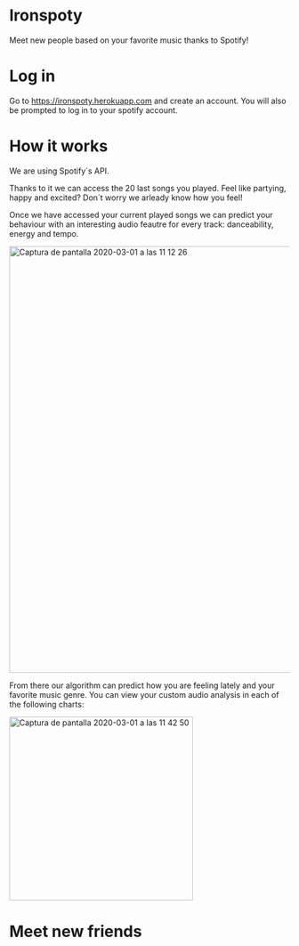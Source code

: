 # Ironspoty
Meet new people based on your favorite music thanks to Spotify!


# Log in
Go to  https://ironspoty.herokuapp.com and create an account. 
You will also be prompted to log in to your spotify account.


# How it works
We are using Spotify´s API.

Thanks to it we can access the 20 last songs you played. Feel like partying, happy and excited? Don´t worry we arleady know how you feel!

Once we have accessed your current played songs we can predict your behaviour with an interesting audio feautre for every track: danceability, energy and tempo.

<img width="767" alt="Captura de pantalla 2020-03-01 a las 11 12 26" src="https://user-images.githubusercontent.com/55360078/75623773-e8b70600-5bad-11ea-8054-74858cd44f76.png">

From there our algorithm can predict how you are feeling lately and your favorite music genre. You can view your custom audio analysis in each of the following charts:

<img width="330" alt="Captura de pantalla 2020-03-01 a las 11 42 50" src="https://user-images.githubusercontent.com/55360078/75624138-f7072100-5bb1-11ea-9cc1-aa1bb987c087.png">

# Meet new friends
